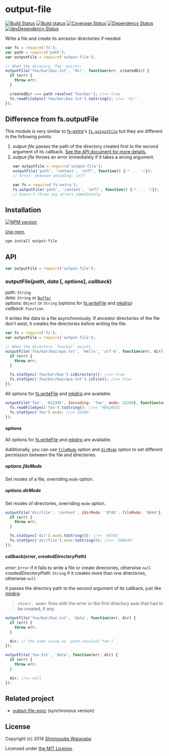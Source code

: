 # output-file

[![Build Status](https://travis-ci.org/shinnn/output-file.svg)](https://travis-ci.org/shinnn/output-file)
[![Build status](https://ci.appveyor.com/api/projects/status/q435g7uifts9ud1q?svg=true)](https://ci.appveyor.com/project/ShinnosukeWatanabe/output-file)
[![Coverage Status](https://img.shields.io/coveralls/shinnn/output-file.svg?style=flat)](https://coveralls.io/r/shinnn/output-file)
[![Dependency Status](https://david-dm.org/shinnn/output-file.svg)](https://david-dm.org/shinnn/output-file)
[![devDependency Status](https://david-dm.org/shinnn/output-file/dev-status.svg)](https://david-dm.org/shinnn/output-file#info=devDependencies)

Write a file and create its ancestor directories if needed

```javascript
var fs = require('fs');
var path = require('path');
var outputFile = require('output-file');

// When the direcory `foo` exists:
outputFile('foo/bar/baz.txt', 'Hi!', function(err, createdDir) {
  if (err) {
    throw err;
  }

  createdDir === path.resolve('foo/bar'); //=> true
  fs.readFileSync('foo/bar/baz.txt').toString(); //=> 'Hi!'
});

```

## Difference from fs.outputFile

This module is very similar to [fs-extra](https://github.com/jprichardson/node-fs-extra)'s [`fs.outputFile`](https://github.com/jprichardson/node-fs-extra#outputfilefile-data-callback) but they are different in the following points:

1. *output-file* passes the path of the directory created first to the second argument of its callback. [See the API document for more details.](#callbackerror-createddirectorypath)
2. *output-file* throws an error immediately if it takes a wrong argument. 
   ```javascript
   var outputFile = require('output-file');
   outputFile('path', 'content', 'utf7', function() {/* ... */});
   // Error: Unknown encoding: utf7

   var fs = require('fs-extra');
   fs.outputFile('path', 'content', 'utf7', function() {/* ... */});
   // Doesn't throw any errors immediately
   ```

## Installation

[![NPM version](https://img.shields.io/npm/v/output-file.svg?style=flat)](https://www.npmjs.com/package/output-file)

[Use npm.](https://docs.npmjs.com/cli/install)

```sh
npm install output-file
```

## API

```javascript
var outputFile = require('output-file');
```

### outputFile(*path*, *data* [, *options*], *callback*)

*path*: `String`  
*data*: `String` or [`Buffer`](http://nodejs.org/api/buffer.html#buffer_class_buffer)  
*options*: `Object` or `String` (options for [fs.writeFile] and [mkdirp])  
*callback*: `Function`

It writes the data to a file asynchronously. If ancestor directories of the file don't exist, it creates the directories before writing the file.

```javascript
var fs = require('fs');
var outputFile = require('output-file');

// When the directory `foo/bar` exists
outputFile('foo/bar/baz/qux.txt', 'Hello', 'utf-8', function(err, dir) {
  if (err) {
    throw err;
  }

  fs.statSync('foo/bar/baz').isDirectory(); //=> true
  fs.statSync('foo/bar/baz/qux.txt').isFile(); //=> true
});
```

All options for [fs.writeFile] and [mkdirp] are available.

```javascript
outputFile('foo', '012345', {encoding: 'foo', mode: 33260}, function(err, dir) {
  fs.readFileSync('foo').toString(); //=> 'MDEyMzQ1'
  fs.statSync('foo').mode; //=> 33260
});
```

#### options

All options for [fs.writeFile] and [mkdirp] are available.

Additionally, you can use [`fileMode`](#optionsfilemode) option and [`dirMode`](#optionsdirmode) option to set different permission between the file and directories.

##### options.fileMode

Set modes of a file, overriding `mode` option.

##### options.dirMode

Set modes of directories, overriding `mode` option.

```javascript
outputFile('dir/file', 'content', {dirMode: '0745', fileMode: '0644'}, function(err) {
  if (err) {
    throw err;
  }

  fs.statSync('dir').mode.toString(8); //=> '40745'
  fs.statSync('dir/file').mode.toString(8); //=> '100644'
});
```

#### callback(*error*, *createdDirectoryPath*)

*error*: `Error` if it fails to write a file or create directories, otherwise `null`  
*createdDirectoryPath*: `String` if it creates more than one directories, otherwise `null`

It passes the directory path to the second argument of its callback, just like [mkdirp](https://github.com/substack/node-mkdirp#mkdirpdir-opts-cb):

> `cb(err, made)` fires with the error or the first directory `made` that had to be created, if any.

```javascript
outputFile('foo/bar/baz.txt', 'data', function(err, dir) {
  if (err) {
    throw err;
  }

  dir; // the same value as `path.resolve('foo')`
});

outputFile('foo.txt', 'data', function(err, dir) {
  if (err) {
    throw err;
  }

  dir; //=> null
});
```

## Related project

* [output-file-sync](https://github.com/shinnn/output-file-sync) (synchronous version)

## License

Copyright (c) 2014 [Shinnosuke Watanabe](https://github.com/shinnn)

Licensed under [the MIT License](./LICENSE).

[fs.writeFile]: http://nodejs.org/api/fs.html#fs_fs_writefile_filename_data_options_callback
[mkdirp]: https://github.com/substack/node-mkdirp
